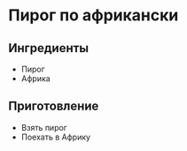 Пирог по африкански
===================

Ингредиенты
-----------

* Пирог
* Африка

Приготовление
-------------

* Взять пирог
* Поехать в Африку

<!-- Categories: выпечка, пирог, tasty -->
